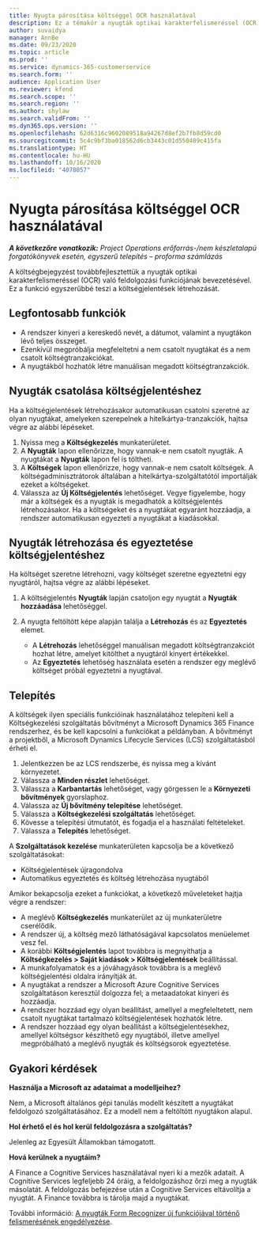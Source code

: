 ```yaml
---
title: Nyugta párosítása költséggel OCR használatával
description: Ez a témakör a nyugták optikai karakterfelismeréssel (OCR) való feldolgozásáról nyújt információkat.
author: suvaidya
manager: AnnBe
ms.date: 09/23/2020
ms.topic: article
ms.prod: ''
ms.service: dynamics-365-customerservice
ms.search.form: ''
audience: Application User
ms.reviewer: kfend
ms.search.scope: ''
ms.search.region: ''
ms.author: shylaw
ms.search.validFrom: ''
ms.dyn365.ops.version: ''
ms.openlocfilehash: 62d6316c9602089518a94267d8ef2b7fb8d59cd0
ms.sourcegitcommit: 5c4c9bf3ba018562d6cb3443c01d550489c415fa
ms.translationtype: HT
ms.contentlocale: hu-HU
ms.lasthandoff: 10/16/2020
ms.locfileid: "4078057"
---
```

# <a name="match-a-receipt-to-an-expense-using-ocr"></a>Nyugta párosítása költséggel OCR használatával

_**A következőre vonatkozik:** Project Operations erőforrás-/nem készletalapú forgatókönyvek esetén, egyszerű telepítés – proforma számlázás_

A költségbejegyzést továbbfejlesztettük a nyugták optikai karakterfelismeréssel (OCR) való feldolgozási funkciójának bevezetésével. Ez a funkció egyszerűbbé teszi a költségjelentések létrehozását.

## <a name="key-features"></a>Legfontosabb funkciók

- A rendszer kinyeri a kereskedő nevét, a dátumot, valamint a nyugtákon lévő teljes összeget.
- Ezenkívül megpróbálja megfeleltetni a nem csatolt nyugtákat és a nem csatolt költségtranzakciókat.
- A nyugtákból hozhatók létre manuálisan megadott költségtranzakciók.

## <a name="attach-receipts-to-an-expense-report"></a>Nyugták csatolása költségjelentéshez

Ha a költségjelentések létrehozásakor automatikusan csatolni szeretné az olyan nyugtákat, amelyeken szerepelnek a hitelkártya-tranzakciók, hajtsa végre az alábbi lépéseket.

  1. Nyissa meg a **Költségkezelés** munkaterületet.
  2. A **Nyugták** lapon ellenőrizze, hogy vannak-e nem csatolt nyugták. A nyugtákat a **Nyugták** lapon fel is töltheti.
  3. A **Költségek** lapon ellenőrizze, hogy vannak-e nem csatolt költségek. A költségadminisztrátorok általában a hitelkártya-szolgáltatótól importálják ezeket a költségeket.
  4. Válassza az **Új Költségjelentés** lehetőséget. Vegye figyelembe, hogy már a költségek és a nyugták is megadhatók a költségjelentés létrehozásakor. Ha a költségeket és a nyugtákat egyaránt hozzáadja, a rendszer automatikusan egyezteti a nyugtákat a kiadásokkal.

## <a name="create-or-match-receipts-to-an-expense-report"></a>Nyugták létrehozása és egyeztetése költségjelentéshez
Ha költséget szeretne létrehozni, vagy költséget szeretne egyeztetni egy nyugtáról, hajtsa végre az alábbi lépéseket.

  1. A költségjelentés **Nyugták** lapján csatoljon egy nyugtát a **Nyugták hozzáadása** lehetőséggel.
  2. A nyugta feltöltött képe alapján találja a **Létrehozás** és az **Egyeztetés** elemet.

      - A **Létrehozás** lehetőséggel manuálisan megadott költségtranzakciót hozhat létre, amelyet kitölthet a nyugtáról kinyert értékekkel.
      - Az **Egyeztetés** lehetőség használata esetén a rendszer egy meglévő költséget próbál egyeztetni a nyugtával.

## <a name="installation"></a>Telepítés

A költségek ilyen speciális funkcióinak használatához telepíteni kell a Költségkezelési szolgáltatás bővítményt a Microsoft Dynamics 365 Finance rendszerhez, és be kell kapcsolni a funkciókat a példányban. A bővítményt a projektből, a Microsoft Dynamics Lifecycle Services (LCS) szolgáltatásból érheti el.

1. Jelentkezzen be az LCS rendszerbe, és nyissa meg a kívánt környezetet.
2. Válassza a **Minden részlet** lehetőséget.
3. Válassza a **Karbantartás** lehetőséget, vagy görgessen le a **Környezeti bővítmények** gyorslaphoz.
4. Válassza az **Új bővítmény telepítése** lehetőséget.
5. Válassza a **Költségkezelési szolgáltatás** lehetőséget.
6. Kövesse a telepítési útmutatót, és fogadja el a használati feltételeket.
7. Válassza a **Telepítés** lehetőséget.

A **Szolgáltatások kezelése** munkaterületen kapcsolja be a következő szolgáltatásokat:

- Költségjelentések újragondolva
- Automatikus egyeztetés és költség létrehozása nyugtából

Amikor bekapcsolja ezeket a funkciókat, a következő műveleteket hajtja végre a rendszer:

- A meglévő **Költségkezelés** munkaterület az új munkaterületre cserélődik.
- A rendszer új, a költség mező láthatóságával kapcsolatos menüelemet vesz fel.
- A korábbi **Költségjelentés** lapot továbbra is megnyithatja a **Költségkezelés > Saját kiadások > Költségjelentések** beállítással.
- A munkafolyamatok és a jóváhagyások továbbra is a meglévő költségjelentési oldalra irányítják át.
- A nyugtákat a rendszer a Microsoft Azure Cognitive Services szolgáltatáson keresztül dolgozza fel; a metaadatokat kinyeri és hozzáadja.
- A rendszer hozzáad egy olyan beállítást, amellyel a megfeleltetett, nem csatolt nyugtákat tartalmazó költségjelentések hozhatók létre.
- A rendszer hozzáad egy olyan beállítást a költségjelentésekhez, amellyel költségsor készíthető egy nyugtából, illetve amellyel megpróbálható a meglévő nyugták és költségsorok egyeztetése.

## <a name="frequently-asked-questions"></a>Gyakori kérdések

**Használja a Microsoft az adataimat a modelljeihez?**

Nem, a Microsoft általános gépi tanulás modellt készített a nyugtákat feldolgozó szolgáltatásához. Ez a modell nem a feltöltött nyugtákon alapul.

**Hol érhető el és hol kerül feldolgozásra a szolgáltatás?**

Jelenleg az Egyesült Államokban támogatott.

**Hová kerülnek a nyugtáim?**

A Finance a Cognitive Services használatával nyeri ki a mezők adatait. A Cognitive Services legfeljebb 24 óráig, a feldolgozáshoz őrzi meg a nyugták másolatát. A feldolgozás befejezése után a Cognitive Services eltávolítja a nyugtát. A Finance továbbra is tárolja majd a nyugtákat.

További információ: [A nyugták Form Recognizer új funkciójával történő felismerésének engedélyezése](https://azure.microsoft.com/blog/enable-receipt-understanding-with-form-recognizer-s-new-capability/).
